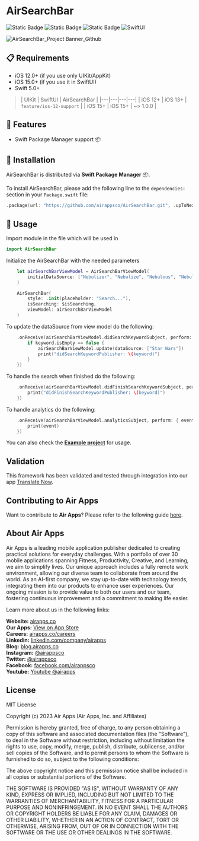 # AirSearchBar

![Static Badge](https://img.shields.io/badge/license-MIT-lightgray)
![Static Badge](https://img.shields.io/badge/iOS-15.0+-blue.svg)
![Static Badge](https://img.shields.io/badge/SPM-compatible-brightgreen)
![SwiftUI](https://img.shields.io/badge/SwiftUI--orange)

![AirSearchBar_Project Banner_Github](https://github.com/airappsco/AirSearchBar/assets/107951300/e91864f8-e737-4b89-a850-6f8ad56e1687)

## 📋 Requirements

- iOS 12.0+ (if you use only UIKit/AppKit)
- iOS 15.0+ (if you use it in SwiftUI)
- Swift 5.0+

> | UIKit | SwiftUI | AirSearchBar |
> |---|---|---|---|
> | iOS 12+ | iOS 13+ | `feature/ios-12-support` |
> | iOS 15+ | iOS 15+ | ~> 1.0.0 |


## 🌟 Features
- Swift Package Manager support 📦

## 🔧 Installation
AirSearchBar is distributed via **Swift Package Manager** 📦. 

To install AirSearchBar, please add the following line to the `dependencies:` section in your `Package.swift` file:

```swift
.package(url: "https://github.com/airappsco/AirSearchBar.git", .upToNextMinor(from: "1.0.0")),
```

## 🚀 Usage

Import module in the file which will be used in
```swift
import AirSearchBar
```

Initialize the AirSearchBar with the needed parameters
```swift
    let airSearchBarViewModel = AirSearchBarViewModel(
        initialDataSource: ["Nebulizer", "Nebulize", "Nebulous", "Nebula"]
    )

    AirSearchBar(
        style: .init(placeholder: "Search..."), 
        isSearching: $isSearching,
        viewModel: airSearchBarViewModel
    )
```

To update the dataSource from view model do the following:
```swift
    .onReceive(airSearchBarViewModel.didSearchKeywordSubject, perform: { keyword in
        if keyword.isEmpty == false {
            airSearchBarViewModel.update(dataSource: ["Star Wars"])
            print("didSearchKeywordPublisher: \(keyword)")
        }
    })
```

To handle the search when finished do the following: 
```swift
    .onReceive(airSearchBarViewModel.didFinishSearchKeywordSubject, perform: { keyword in
        print("didFinishSearchKeywordPublisher: \(keyword)")
    })
```

To handle analytics do the following: 
```swift
    .onReceive(airSearchBarViewModel.analyticsSubject, perform: { event in
        print(event)
    })
```

You can also check the **[Example project](./AirSearchBarDemo)** for usage.

## Validation

This framework has been validated and tested through integration into our app [Translate Now](https://apps.apple.com/us/app/translate-now-translator/id1348028646).

## Contributing to Air Apps
Want to contribute to **Air Apps**? Please refer to the following guide [here](./CONTRIBUTING.md).

## About Air Apps

Air Apps is a leading mobile application publisher dedicated to creating practical solutions for everyday challenges. With a portfolio of over 30 mobile applications spanning Fitness, Productivity, Creative, and Learning, we aim to simplify lives. Our unique approach includes a fully remote work environment, allowing our diverse team to collaborate from around the world. As an AI-first company, we stay up-to-date with technology trends, integrating them into our products to enhance user experiences. Our ongoing mission is to provide value to both our users and our team, fostering continuous improvement and a commitment to making life easier.

Learn more about us in the following links:

**Website:** [airapps.co](https://airapps.co/)  
**Our Apps:** [View on App Store](https://apps.apple.com/us/developer/wzp-solutions-lda/id1316153435)  
**Careers:** [airapps.co/careers](https://airapps.co/careers/)  
**Linkedin:** [linkedin.com/company/airapps](http://linkedin.com/company/airapps/)  
**Blog:** [blog.airapps.co](https://blog.airapps.co/)  
**Instagram:** [@airappsco](https://www.instagram.com/airappsco/)  
**Twitter:** [@airappsco](https://twitter.com/airappsco/)  
**Facebook:** [facebook.com/airappsco](https://www.facebook.com/airappsco/)  
**Youtube:** [Youtube @airapps](https://www.youtube.com/@airapps)

## License
MIT License

Copyright (c) 2023  Air Apps (Air Apps, Inc. and Affiliates)

Permission is hereby granted, free of charge, to any person obtaining a copy
of this software and associated documentation files (the "Software"), to deal
in the Software without restriction, including without limitation the rights
to use, copy, modify, merge, publish, distribute, sublicense, and/or sell
copies of the Software, and to permit persons to whom the Software is
furnished to do so, subject to the following conditions:

The above copyright notice and this permission notice shall be included in all
copies or substantial portions of the Software.

THE SOFTWARE IS PROVIDED "AS IS", WITHOUT WARRANTY OF ANY KIND, EXPRESS OR
IMPLIED, INCLUDING BUT NOT LIMITED TO THE WARRANTIES OF MERCHANTABILITY,
FITNESS FOR A PARTICULAR PURPOSE AND NONINFRINGEMENT. IN NO EVENT SHALL THE
AUTHORS OR COPYRIGHT HOLDERS BE LIABLE FOR ANY CLAIM, DAMAGES OR OTHER
LIABILITY, WHETHER IN AN ACTION OF CONTRACT, TORT OR OTHERWISE, ARISING FROM,
OUT OF OR IN CONNECTION WITH THE SOFTWARE OR THE USE OR OTHER DEALINGS IN THE
SOFTWARE.
